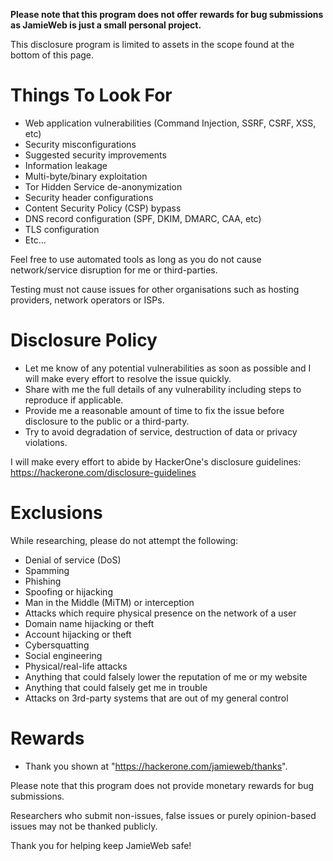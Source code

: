 **Please note that this program does not offer rewards for bug submissions as JamieWeb is just a small personal project.**

This disclosure program is limited to assets in the scope found at the bottom of this page.

# Things To Look For
* Web application vulnerabilities (Command Injection, SSRF, CSRF, XSS, etc)
* Security misconfigurations
* Suggested security improvements
* Information leakage
* Multi-byte/binary exploitation
* Tor Hidden Service de-anonymization
* Security header configurations
* Content Security Policy (CSP) bypass
* DNS record configuration (SPF, DKIM, DMARC, CAA, etc)
* TLS configuration
* Etc...

Feel free to use automated tools as long as you do not cause network/service disruption for me or third-parties.

Testing must not cause issues for other organisations such as hosting providers, network operators or ISPs.

# Disclosure Policy
* Let me know of any potential vulnerabilities as soon as possible and I will make every effort to resolve the issue quickly.
* Share with me the full details of any vulnerability including steps to reproduce if applicable.
* Provide me a reasonable amount of time to fix the issue before disclosure to the public or a third-party.
* Try to avoid degradation of service, destruction of data or privacy violations.

I will make every effort to abide by HackerOne's disclosure guidelines: https://hackerone.com/disclosure-guidelines

# Exclusions
While researching, please do not attempt the following:
* Denial of service (DoS)
* Spamming
* Phishing
* Spoofing or hijacking
* Man in the Middle (MiTM) or interception
* Attacks which require physical presence on the network of a user
* Domain name hijacking or theft
* Account hijacking or theft
* Cybersquatting
* Social engineering
* Physical/real-life attacks
* Anything that could falsely lower the reputation of me or my website
* Anything that could falsely get me in trouble
* Attacks on 3rd-party systems that are out of my general control

# Rewards

* Thank you shown at "https://hackerone.com/jamieweb/thanks".

Please note that this program does not provide monetary rewards for bug submissions.

Researchers who submit non-issues, false issues or purely opinion-based issues may not be thanked publicly.

Thank you for helping keep JamieWeb safe!

